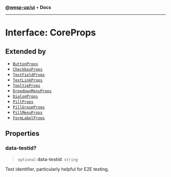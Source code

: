 [**@wesp-up/ui**](../README.md) • **Docs**

---

# Interface: CoreProps

## Extended by

- [`ButtonProps`](ButtonProps.md)
- [`CheckboxProps`](CheckboxProps.md)
- [`TextFieldProps`](TextFieldProps.md)
- [`TextLinkProps`](TextLinkProps.md)
- [`TooltipProps`](TooltipProps.md)
- [`DropdownMenuProps`](DropdownMenuProps.md)
- [`DialogProps`](DialogProps.md)
- [`PillProps`](PillProps.md)
- [`PillGroupProps`](PillGroupProps.md)
- [`PillMenuProps`](PillMenuProps.md)
- [`FormLabelProps`](FormLabelProps.md)

## Properties

### data-testid?

> `optional` **data-testid**: `string`

Test identifier, particularly helpful for E2E testing.
